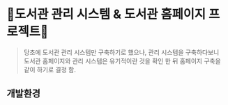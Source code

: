 # 📖도서관 관리 시스템 & 도서관 홈페이지 프로젝트📖
> 당초에 도서관 관리 시스템만 구축하기로 했으나,
> 관리 시스템을 구축하다보니 도서관 홈페이지와 관리 시스템은 유기적이란 것을 확인 한 뒤
> 홈페이지 구축을 같이 하기로 결정 함.

## 개발환경
